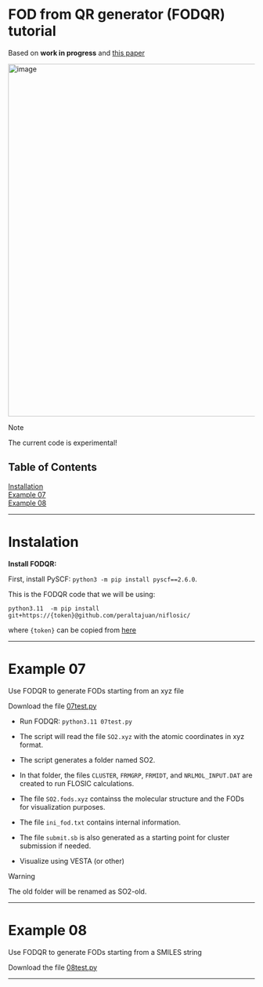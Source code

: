 # FOD from QR generator (FODQR) tutorial

Based on 
**work in progress** 
and [this paper](https://doi.org/10.1063/5.0263003) 

<img width="719" alt="image" src="https://github.com/user-attachments/assets/a0350ceb-6114-4181-9fec-f90a8e2bbaf4" />

> [!Note]
> The current code is experimental!

## Table of Contents 

[Installation](/FODQR.md#Instalation)\
[Example 07](/FODQR.md#Example-07)\
[Example 08](/FODQR.md#Example-08)

***

# Instalation


**Install FODQR:**

First, install PySCF: `python3 -m pip install pyscf==2.6.0`.


This is the FODQR code that we will be using:

`python3.11  -m pip install  git+https://{token}@github.com/peraltajuan/niflosic/`

where `{token}` can be copied from [here](https://people.se.cmich.edu/peral1j/token.txt)


***

# Example 07

Use FODQR to generate FODs starting from an xyz file

Download the file [07test.py](/07test.py)

+ Run FODQR: `python3.11 07test.py`
+ The script will read the file `SO2.xyz` with the atomic coordinates in xyz format.
+ The script generates a folder named SO2.
+ In that folder, the files `CLUSTER`, `FRMGRP`, `FRMIDT`, and `NRLMOL_INPUT.DAT` are created to run FLOSIC calculations.
+ The file `SO2.fods.xyz` containss the molecular structure and the FODs for visualization purposes.
+ The file `ini_fod.txt` contains internal information.
+ The file `submit.sb` is also generated as a starting point for cluster submission if needed.

    

+ Visualize using VESTA (or other)


> [!Warning]
> The old folder will be renamed as SO2-old.


***


# Example 08

Use FODQR to generate FODs starting from a SMILES string

Download the file [08test.py](/08test.py)




***



